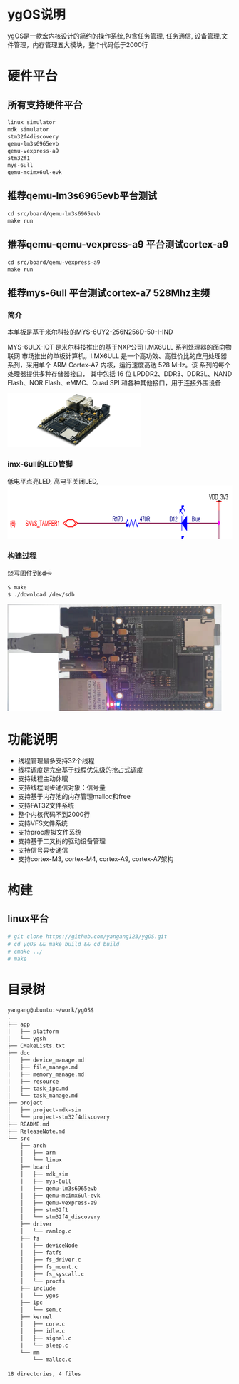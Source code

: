 # ygOS说明

ygOS是一款宏内核设计的简约的操作系统,包含任务管理, 任务通信, 设备管理,文件管理，内存管理五大模块，整个代码低于2000行

# 硬件平台

## 所有支持硬件平台
```
linux simulator  
mdk simulator     
stm32f4discovery 
qemu-lm3s6965evb
qemu-vexpress-a9  
stm32f1     
mys-6ull
qemu-mcimx6ul-evk
```

## 推荐qemu-lm3s6965evb平台测试
```
cd src/board/qemu-lm3s6965evb
make run
```

## 推荐qemu-qemu-vexpress-a9 平台测试cortex-a9
```
cd src/board/qemu-vexpress-a9 
make run
```

## 推荐mys-6ull 平台测试cortex-a7 528Mhz主频
### 简介

本单板是基于米尔科技的MYS-6UY2-256N256D-50-I-IND

MYS-6ULX-IOT 是米尔科技推出的基于NXP公司 I.MX6ULL 系列处理器的面向物联网
市场推出的单板计算机。I.MX6ULL 是一个高功效、高性价比的应用处理器系列，采用单个
ARM Cortex-A7 内核，运行速度高达 528 MHz。该 系列的每个处理器提供多种存储器接口，
其中包括 16 位 LPDDR2、DDR3、DDR3L、NAND Flash、NOR Flash、eMMC、Quad SPI
和各种其他接口，用于连接外围设备

<img src="src/board/mys-6ull/doc/mys-6ul.png" width = "300" height = "120" alt="" />

### imx-6ull的LED管脚
低电平点亮LED, 高电平关闭LED,
<img src="src/board/mys-6ull/doc/mys-6ull-led.png" width = "650" height = "120" alt="" />


###  构建过程
烧写固件到sd卡
```
$ make 
$ ./download /dev/sdb 
```

<img src="src/board/mys-6ull/doc/mys-ygos.png" width = "480" height = "240" alt="" />
      
# 功能说明
- 线程管理最多支持32个线程
- 线程调度是完全基于线程优先级的抢占式调度
- 支持线程主动休眠
- 支持线程同步通信对象：信号量
- 支持基于内存池的内存管理malloc和free
- 支持FAT32文件系统
- 整个内核代码不到2000行
- 支持VFS文件系统
- 支持proc虚拟文件系统
- 支持基于二叉树的驱动设备管理
- 支持信号异步通信
- 支持cortex-M3, cortex-M4, cortex-A9, cortex-A7架构
# 构建

## linux平台
```sh
# git clone https://github.com/yangang123/ygOS.git
# cd ygOS && make build && cd build
# cmake ../
# make 
```


# 目录树
```
yangang@ubuntu:~/work/ygOS$
.
├── app
│   ├── platform
│   └── ygsh
├── CMakeLists.txt
├── doc
│   ├── device_manage.md
│   ├── file_manage.md
│   ├── memory_manage.md
│   ├── resource
│   ├── task_ipc.md
│   └── task_manage.md
├── project
│   ├── project-mdk-sim
│   └── project-stm32f4discovery
├── README.md
├── ReleaseNote.md
└── src
    ├── arch
    │   ├── arm
    │   └── linux
    ├── board
    │   ├── mdk_sim
    │   ├── mys-6ull
    │   ├── qemu-lm3s6965evb
    │   ├── qemu-mcimx6ul-evk
    │   ├── qemu-vexpress-a9
    │   ├── stm32f1
    │   └── stm32f4_discovery
    ├── driver
    │   └── ramlog.c
    ├── fs
    │   ├── deviceNode
    │   ├── fatfs
    │   ├── fs_driver.c
    │   ├── fs_mount.c
    │   ├── fs_syscall.c
    │   └── procfs
    ├── include
    │   └── ygos
    ├── ipc
    │   └── sem.c
    ├── kernel
    │   ├── core.c
    │   ├── idle.c
    │   ├── signal.c
    │   └── sleep.c
    └── mm
        └── malloc.c

18 directories, 4 files
```



